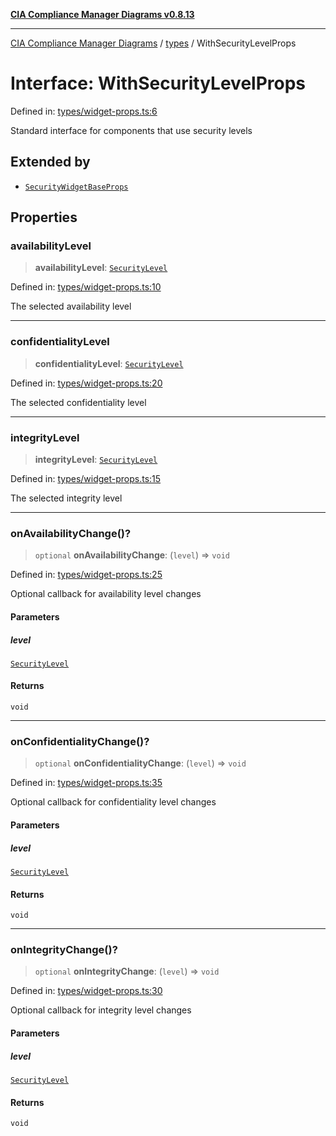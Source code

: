 [**CIA Compliance Manager Diagrams v0.8.13**](../../README.md)

***

[CIA Compliance Manager Diagrams](../../modules.md) / [types](../README.md) / WithSecurityLevelProps

# Interface: WithSecurityLevelProps

Defined in: [types/widget-props.ts:6](https://github.com/Hack23/cia-compliance-manager/blob/2f6ce8651c6fa9a0d9c8860576f0ee67ef038efd/src/types/widget-props.ts#L6)

Standard interface for components that use security levels

## Extended by

- [`SecurityWidgetBaseProps`](../widgets/interfaces/SecurityWidgetBaseProps.md)

## Properties

### availabilityLevel

> **availabilityLevel**: [`SecurityLevel`](../cia/type-aliases/SecurityLevel.md)

Defined in: [types/widget-props.ts:10](https://github.com/Hack23/cia-compliance-manager/blob/2f6ce8651c6fa9a0d9c8860576f0ee67ef038efd/src/types/widget-props.ts#L10)

The selected availability level

***

### confidentialityLevel

> **confidentialityLevel**: [`SecurityLevel`](../cia/type-aliases/SecurityLevel.md)

Defined in: [types/widget-props.ts:20](https://github.com/Hack23/cia-compliance-manager/blob/2f6ce8651c6fa9a0d9c8860576f0ee67ef038efd/src/types/widget-props.ts#L20)

The selected confidentiality level

***

### integrityLevel

> **integrityLevel**: [`SecurityLevel`](../cia/type-aliases/SecurityLevel.md)

Defined in: [types/widget-props.ts:15](https://github.com/Hack23/cia-compliance-manager/blob/2f6ce8651c6fa9a0d9c8860576f0ee67ef038efd/src/types/widget-props.ts#L15)

The selected integrity level

***

### onAvailabilityChange()?

> `optional` **onAvailabilityChange**: (`level`) => `void`

Defined in: [types/widget-props.ts:25](https://github.com/Hack23/cia-compliance-manager/blob/2f6ce8651c6fa9a0d9c8860576f0ee67ef038efd/src/types/widget-props.ts#L25)

Optional callback for availability level changes

#### Parameters

##### level

[`SecurityLevel`](../cia/type-aliases/SecurityLevel.md)

#### Returns

`void`

***

### onConfidentialityChange()?

> `optional` **onConfidentialityChange**: (`level`) => `void`

Defined in: [types/widget-props.ts:35](https://github.com/Hack23/cia-compliance-manager/blob/2f6ce8651c6fa9a0d9c8860576f0ee67ef038efd/src/types/widget-props.ts#L35)

Optional callback for confidentiality level changes

#### Parameters

##### level

[`SecurityLevel`](../cia/type-aliases/SecurityLevel.md)

#### Returns

`void`

***

### onIntegrityChange()?

> `optional` **onIntegrityChange**: (`level`) => `void`

Defined in: [types/widget-props.ts:30](https://github.com/Hack23/cia-compliance-manager/blob/2f6ce8651c6fa9a0d9c8860576f0ee67ef038efd/src/types/widget-props.ts#L30)

Optional callback for integrity level changes

#### Parameters

##### level

[`SecurityLevel`](../cia/type-aliases/SecurityLevel.md)

#### Returns

`void`

